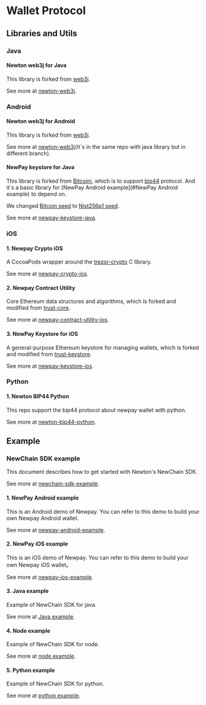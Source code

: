 # Wallet Protocol

## Libraries and Utils

### Java

#### Newton web3j for Java

This library is forked from [web3j](https://github.com/web3j/web3j). 

See more at [newton-web3j](https://github.com/newtondevelop/newton-web3j/tree/newton).

### Android 

#### Newton web3j for Android

This library is forked from [web3j](https://github.com/web3j/web3j). 

See more at [newton-web3j](https://github.com/newtondevelop/newton-web3j/tree/newton-android)(It\`s in the same repo with java library but in different branch).

#### NewPay keystore for Java

This library is forked from [Bitcoinj](https://github.com/bitcoinj/bitcoinj), which is to support [bip44](https://github.com/satoshilabs/slips/blob/master/slip-0044.md) protocol. And it\`s a basic library for [NewPay Android example](#NewPay Android example) to depend on.

We changed [Bitcoin seed](https://github.com/bitcoinj/bitcoinj/blob/master/core/src/main/java/org/bitcoinj/crypto/HDKeyDerivation.java#L65) to [Nist256p1 seed](https://github.com/newtondevelop/newton-keystore-java/blob/master/core/src/main/java/org/bitcoinj/crypto/HDKeyDerivation.java#L66).

See more at [newpay-keystore-java](https://github.com/newtondevelop/newton-keystore-java).

### iOS

#### 1. Newpay Crypto iOS

A CocoaPods wrapper around the [trezor-crypto](https://github.com/trezor/trezor-crypto) C library.

See more at [newpay-crypto-ios](https://github.com/newtondevelop/newpay-crypto-ios).

#### 2. Newpay Contract Utility

Core Ethereum data structures and algorithms, which is forked and modified from [trust-core](https://github.com/trustwallet/trust-core).

See more at [newpay-contract-utility-ios](https://github.com/newtondevelop/newpay-contract-utility-ios).

#### 3. NewPay Keystore for iOS

A general-purpose Ethereum keystore for managing wallets, which is forked and modified from [trust-keystore](https://github.com/trustwallet/trust-keystore).

See more at [newpay-keystore-ios](https://github.com/newtondevelop/newpay-keystore-ios).

### Python

#### 1. Newton BIP44 Python

This repo support the bip44 protocol about newpay wallet with python.

See more at [newton-bip44-python](https://github.com/weixuefeng/newton-bip44-python).

## Example

### NewChain SDK example

This document describes how to get started with Newton's NewChain SDK.

See more at [newchain-sdk-example](https://github.com/newtonproject/newchain-sdk-example).

#### 1. NewPay Android example 

This is an Android demo of Newpay. You can refer to this demo to build your own Newpay Android wallet.

See more at [newpay-android-example](https://github.com/newtondevelop/newpay-android-example).

#### 2. NewPay iOS example

This is an iOS demo of Newpay. You can refer to this demo to build your own Newpay iOS wallet。

See more at [newpay-ios-example](https://github.com/newtondevelop/newpay-ios-example).

#### 3. Java example

Example of NewChain SDK for java.

See more at [Java example](https://github.com/newtonproject/newchain-sdk-example/tree/master/examples/java).

#### 4. Node example

Example of NewChain SDK for node.

See more at [node example](https://github.com/newtonproject/newchain-sdk-example/tree/master/examples/node).

#### 5. Python example

Example of NewChain SDK for python.

See more at [python example](https://github.com/newtonproject/newchain-sdk-example/tree/master/examples/python).



